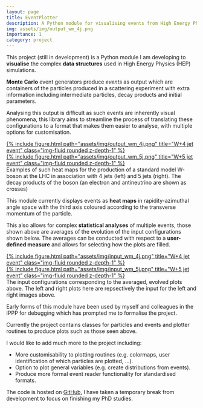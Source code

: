 ```yaml
---
layout: page
title: EventPlotter
description: A Python module for visualising events from High Energy Physics (HEP) simulations
img: assets/img/output_wm_4j.png
importance: 1
category: project
---
```


This project (still in development) is a Python module I am developing to **visualise** the complex
**data structures** used in High Energy Physics (HEP) simulations.

**Monte Carlo** event generators produce *events* as output which are containers of the particles
produced in a scattering experiment with extra information including intermediate particles, decay
products and initial parameters.

Analysing this output is difficult as such events are inherently visual phenomena, this library aims
to streamline the process of translating these configurations to a format that makes them easier to
analyse, with multiple options for customisation.

<div class="row">
    <div class="col-sm mt-2 mt-md-0">
    <a href="../../assets/pdf/output_wm_4j.pdf">
        {% include figure.html path="assets/img/output_wm_4j.png" title="W+4 jet event" class="img-fluid rounded z-depth-1" %}
    </a>
    </div>
    <div class="col-sm mt-2 mt-md-0">
    <a href="../../assets/pdf/output_wm_5j.pdf">
        {% include figure.html path="assets/img/output_wm_5j.png" title="W+5 jet event" class="img-fluid rounded z-depth-1" %}
    </a>
    </div>
</div>
<div class="caption">
    Examples of such heat maps for the production of a standard model W- boson at the LHC in association with 4 jets (left)
    and 5 jets (right). The decay products of the boson (an electron and antineutrino are shown as crosses)
</div>

This module currently displays events as **heat maps** in rapidity-azimuthal angle space with the
third axis coloured according to the transverse momentum of the particle.

This also allows for complex **statistical analyses** of multiple events, those shown above are
averages of the evolution of the input configurations shown below. The averages can be
conducted with respect to a **user-defined measure** and allows for selecting how the plots are
filled.

<div class="row">
    <div class="col-sm mt-2 mt-md-0">
    <a href="../../assets/pdf/input_wm_4j.pdf">
        {% include figure.html path="assets/img/input_wm_4j.png" title="W+4 jet event" class="img-fluid rounded z-depth-1" %}
    </a>
    </div>
    <div class="col-sm mt-2 mt-md-0">
    <a href="../../assets/pdf/input_wm_5j.pdf">
        {% include figure.html path="assets/img/input_wm_5j.png" title="W+5 jet event" class="img-fluid rounded z-depth-1" %}
    </a>
    </div>
</div>
<div class="caption">
    The input configurations corresponding to the averaged, evolved plots above. The left and right plots
    here are repsectively the input for the left and right images above.
</div>

Early forms of this module have been used by myself and colleagues in the IPPP for debugging which has
prompted me to formalise the project.

Currently the project contains classes for particles and events and plotter routines to produce plots
such as those seen above.

I would like to add much more to the project including:
<ul>
    <li>
    More customisability to plotting routines (e.g. colormaps, user identification of which
    particles are plotted, ...).
    </li>
    <li>
    Option to plot general variables (e.g. create distributions from events).
    </li>
    <li>
    Produce more formal event reader functionality for standardised formats.
    </li>
</ul>

The code is hosted on [GitHub](https://github.com/Hitham2496/EventPlotter), I have taken a temporary break
from development to focus on finishing my PhD studies.
